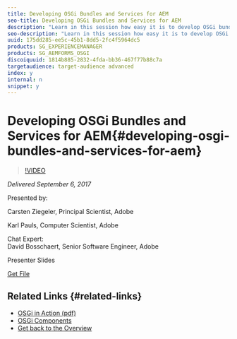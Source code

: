 ```yaml
---
title: Developing OSGi Bundles and Services for AEM
seo-title: Developing OSGi Bundles and Services for AEM
description: "Learn in this session how easy it is to develop OSGi bundles and services for AEM. This session starts with a brief introduction to the basic concepts of OSGi: bundles and services. Subsequently, it demonstrates the easy and straightforward usage of well established annotations to develop bundles and services. In addition, tips and tricks as well as best practice making AEM development easier and avoiding downsides and pitfalls are included."
seo-description: "Learn in this session how easy it is to develop OSGi bundles and services for AEM. This session starts with a brief introduction to the basic concepts of OSGi: bundles and services. Subsequently, it demonstrates the easy and straightforward usage of well established annotations to develop bundles and services. In addition, tips and tricks as well as best practice making AEM development easier and avoiding downsides and pitfalls are included."
uuid: 175dd285-ee5c-45b1-8dd5-2fc4f5964dc5
products: SG_EXPERIENCEMANAGER
products: SG_AEMFORMS_OSGI
discoiquuid: 1814b885-2832-4fda-bb36-467f77b88c7a
targetaudience: target-audience advanced
index: y
internal: n
snippet: y
---
```


# Developing OSGi Bundles and Services for AEM{#developing-osgi-bundles-and-services-for-aem}

>[!VIDEO](https://video.tv.adobe.com/v/19654/?quality=9)

*Delivered September 6, 2017*

Presented by:

Carsten Ziegeler, Principal Scientist, Adobe

Karl Pauls, Computer Scientist, Adobe  
  
Chat Expert:  
David Bosschaert, Senior Software Engineer, Adobe

Presenter Slides

[Get File](assets/aem-gems-osgi-best-practices-090617.pdf)

## Related Links {#related-links}

* [OSGi in Action (pdf)](https://manning-content.s3.amazonaws.com/download/9/86fba2b-2ea2-48cc-855d-39e06df49ceb/OSGIiAsamplech1.pdf)
* [OSGi Components](https://blog.osoco.de/2015/08/osgi-components-simply-simple-part-i/)
* [Get back to the Overview](https://helpx.adobe.com/experience-manager/kt/eseminars/gems/aem-index.html)

